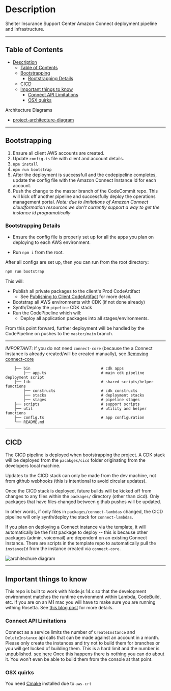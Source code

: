 # Description

Shelter Insurance Support Center Amazon Connect deployment pipeline and infrastructure.

---

## Table of Contents

- [Description](#description)
  - [Table of Contents](#table-of-contents)
  - [Bootstrapping](#bootstrapping)
    - [Bootstrapping Details](#bootstrapping-details)
  - [CICD](#cicd)
  - [Important things to know](#important-things-to-know)
    - [Connect API Limitations](#connect-api-limitations)
    - [OSX quirks](#osx-quirks)

Architecture Diagrams

- [project-architecture-diagram](docs/project-architecture-diagram.pdf)

---

## Bootstrapping

1. Ensure all client AWS accounts are created.
2. Update `config.ts` file with client and account details.
3. `npm install`
4. `npm run bootstrap`
5. After the deployment is successfull and the codepipeline completes, update the config file with the Amazon Connect Instance Id for each account.
6. Push the change to the master branch of the CodeCommit repo. This will kick off another pipeline and successfully deploy the operations management portal. _Note: due to limitations of Amazon Connect cloudformation resources we don't currently support a way to get the instance id programatically_

### Bootstrapping Details

- Ensure the config file is properly set up for all the apps you plan on deploying to each AWS environment.

- Run `npm i` from the root.

After all configs are set up, then you can run from the root directory:

```bash
npm run bootstrap
```

This will:

- Publish all private packages to the client's Prod CodeArtifact
  - See [Publishing to Client CodeArtifact](#publishing-to-client-codeartifact) for more detail.
- Bootstrap all AWS environments with CDK (if not done already)
- Synth/Deploy the `pipeline` CDK stack
- Run the CodePipeline which will:
  - Deploy all application packages into all stages/environments.

From this point forward, further deployment will be handled by the CodePipeline on pushes to the `master/main` branch.

---

_*IMPORTANT*_: If you do not need `connect-core` (because the a Connect Instance is already created/will be created manually), see [Removing connect-core](#removing-connect-core)

```text
    ├── bin                               # cdk apps
        ├── app.ts                        # main cdk pipeline deployment script
    ├── lib                               # shared scripts/helper functions
        ├── constructs                    # cdk constructs
        ├── stacks                        # deployment stacks
        ├── stages                        # pipeline stages
    ├── scripts                           # support scripts
    ├── util                              # utility and helper functions
    ├── config.ts                         # app configuration
    └── README.md
```

---

## CICD

The CICD pipeline is deployed when bootstrapping the project. A CDK stack will be deployed from the `pacakges/cicd` folder originating from the developers local machine.

Updates to the CICD stack can only be made from the dev machine, not from github webhooks (this is intentional to avoid circular updates).

Once the CICD stack is deployed, future builds will be kicked off from changes to any files within the `packages/` directory (other than cicd). Only packages that have files changed between github pushes will be updated.

In other words, if only files in `packages/connect-lambdas` changed, the CICD pipeline will only synth/deploy the stack for `connect-lambdas`.

If you plan on deploying a Connect instance via the template, it will automatically be the first package to deploy -- this is because other packages (admin, voicemail) are dependent on an existing Connect Instance. There are scripts in the template repo to automatically pull the `instanceId` from the instance created via `connect-core`.

![architechure diagram](./docs/project-architecture-diagram.png)

---

## Important things to know

This repo is built to work with Node.js 14.x so that the development environment matches the runtime environment within Lambda, CodeBuild, etc. If you are on an M1 mac you will have to make sure you are running withing Rosetta. See [this blog post](https://dev.to/ibrarturi/how-to-fix-m1-mac-issue-with-installing-node-versions-30ah) for more details.

### Connect API Limitations

Connect as a service limits the number of `CreateInstance` and `DeleteInstance` api calls that can be made against an account in a month. Please only create the instances and try not to build them for branches or you will get locked of building them. This is a hard limit and the number is unpublished. [see here](https://docs.aws.amazon.com/connect/latest/APIReference/API_CreateInstance.html) Once this happens there is nothing you can do about it. You won't even be able to build them from the console at that point.

### OSX quirks

You need [Cmake](https://cmake.org/download/) installed due to `aws-crt`
